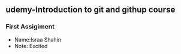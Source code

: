 ## udemy-Introduction to git and githup course
### First Assigiment
* Name:Israa Shahin
* Note: Excited
